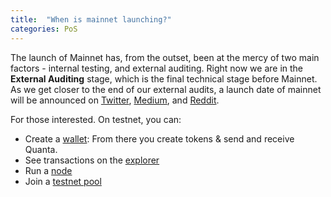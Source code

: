 ```yaml
---
title:  "When is mainnet launching?"
categories: PoS
---
```


The launch of Mainnet has, from the outset, been at the mercy of two main factors - internal testing, and external auditing. Right now we are in the **External Auditing** stage, which is the final technical stage before Mainnet. As we get closer to the end of our external audits, a launch date of mainnet will be announced on [Twitter](https://twitter.com/qrledger), [Medium](https://medium.com/the-quantum-resistant-ledger), and [Reddit](https://reddit.com/r/QRL).

For those interested. On testnet, you can:

- Create a [wallet](https://wallet.theqrl.org): From there you create tokens & send and receive Quanta.
- See transactions on the [explorer](https://explorer.theqrl.org)
- Run a [node](https://docs.theqrl.org/mining/full-node/)
- Join a [testnet pool](https://mineqrl.org)
